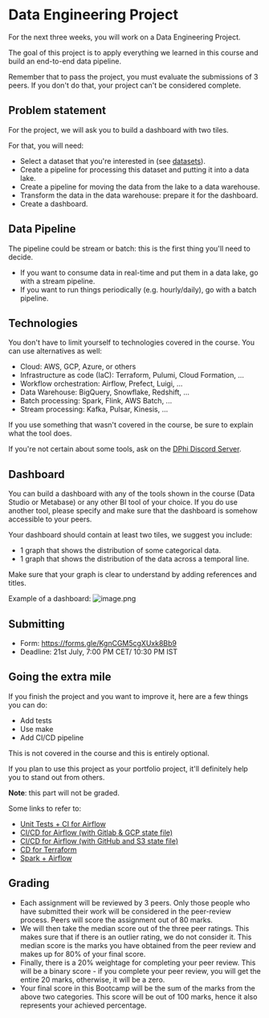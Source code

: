 # Data Engineering Project

For the next three weeks, you will work on a Data Engineering Project.

The goal of this project is to apply everything we learned
in this course and build an end-to-end data pipeline.

Remember that to pass the project, you must evaluate the submissions of 3 peers. If you don't do that, your project can't be considered complete.  

## Problem statement

For the project, we will ask you to build a dashboard with two tiles. 

For that, you will need:

* Select a dataset that you're interested in (see [datasets](https://github.com/dphi-official/data-engineering/blob/main/week-7-8-9/datasets.md)).
* Create a pipeline for processing this dataset and putting it into a data lake.
* Create a pipeline for moving the data from the lake to a data warehouse.
* Transform the data in the data warehouse: prepare it for the dashboard.
* Create a dashboard.



## Data Pipeline 

The pipeline could be stream or batch: this is the first thing you'll need to decide.

* If you want to consume data in real-time and put them in a data lake, go with a stream pipeline.
* If you want to run things periodically (e.g. hourly/daily), go with a batch pipeline.


## Technologies 

You don't have to limit yourself to technologies covered in the course. You can use alternatives as well:

* Cloud: AWS, GCP, Azure, or others
* Infrastructure as code (IaC): Terraform, Pulumi, Cloud Formation, ...
* Workflow orchestration: Airflow, Prefect, Luigi, ...
* Data Warehouse: BigQuery, Snowflake, Redshift, ...
* Batch processing: Spark, Flink, AWS Batch, ...
* Stream processing: Kafka, Pulsar, Kinesis, ...

If you use something that wasn't covered in the course, 
be sure to explain what the tool does.

If you're not certain about some tools, ask on the [DPhi Discord Server](https://discord.gg/E2XfSEYm2W).


## Dashboard

You can build a dashboard with any of the tools shown in the course (Data Studio or Metabase) or any other BI tool of your choice. If you do use another tool, please specify and make sure that the dashboard is somehow accessible to your peers. 

Your dashboard should contain at least two tiles, we suggest you include:

- 1 graph that shows the distribution of some categorical data. 
- 1 graph that shows the distribution of the data across a temporal line.

Make sure that your graph is clear to understand by adding references and titles. 

Example of a dashboard: 
![image.png](https://dphi-live.s3.amazonaws.com/media_uploads/image_712f5875b8d34eb3ab859dfee6afefcc.png)

## Submitting

* Form: https://forms.gle/KgnCGM5cgXUxk8Bb9
* Deadline: 21st July, 7:00 PM CET/ 10:30 PM IST

## Going the extra mile

If you finish the project and you want to improve it, here are a few things you can do:

* Add tests
* Use make
* Add CI/CD pipeline 

This is not covered in the course and this is entirely optional.

If you plan to use this project as your portfolio project, it'll 
definitely help you to stand out from others.

**Note**: this part will not be graded. 


Some links to refer to:

* [Unit Tests + CI for Airflow](https://www.astronomer.io/events/recaps/testing-airflow-to-bulletproof-your-code/)
* [CI/CD for Airflow (with Gitlab & GCP state file)](https://engineering.ripple.com/building-ci-cd-with-airflow-gitlab-and-terraform-in-gcp)
* [CI/CD for Airflow (with GitHub and S3 state file)](https://programmaticponderings.com/2021/12/14/devops-for-dataops-building-a-ci-cd-pipeline-for-apache-airflow-dags/)
* [CD for Terraform](https://towardsdatascience.com/git-actions-terraform-for-data-engineers-scientists-gcp-aws-azure-448dc7c60fcc)
* [Spark + Airflow](https://medium.com/doubtnut/github-actions-airflow-for-automating-your-spark-pipeline-c9dff32686b)

## Grading
- Each assignment will be reviewed by 3 peers. Only those people who have submitted their work will be considered in the peer-review process. Peers will score the assignment out of 80 marks.
- We will then take the median score out of the three peer ratings. This makes sure that if there is an outlier rating, we do not consider it. This median score is the marks you have obtained from the peer review and makes up for 80% of your final score. 
- Finally, there is a 20% weightage for completing your peer review. This will be a binary score - if you complete your peer review, you will get the entire 20 marks, otherwise, it will be a zero. 
- Your final score in this Bootcamp will be the sum of the marks from the above two categories. This score will be out of 100 marks, hence it also represents your achieved percentage.